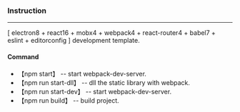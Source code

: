 ### Instruction
--------------
[ electron8 + react16 + mobx4 + webpack4 + react-router4 + babel7 + eslint + editorconfig ] development template.

#### Command
* 【npm start】 -- start webpack-dev-server.
* 【npm run start-dll】 -- dll the static library with webpack.
* 【npm run start-dev】 -- start webpack-dev-server.
* 【npm run build】 -- build project.
